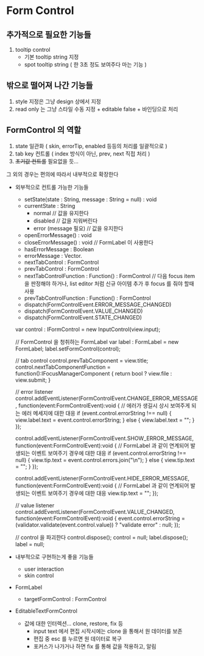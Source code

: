 # Form Control

## 추가적으로 필요한 기능들

1. tooltip control
	- 기본 tooltip string 지정
	- spot tooltip string ( 한 3초 정도 보여주다 마는 기능 )

## 밖으로 떨어져 나간 기능들

1. style 지정은 그냥 design 상에서 지정
1. read only 는 그냥 스타일 수동 지정 + editable false + 바인딩으로 처리

## FormControl 의 역할

1. state 일관화 ( skin, errorTip, enabled 등등의 처리를 일괄적으로 )
2. tab key 컨트롤 ( index 방식이 아닌, prev, next 직접 처리 )
3. <del>초기값 컨트롤</del> 필요없을 듯...

그 외의 경우는 편의에 따라서 내부적으로 확장한다

- 외부적으로 컨트롤 가능한 기능들
	- setState(state : String, message : String = null) : void
	- currentState : String
		- normal // 값을 유지한다
		- disabled  // 값을 지워버린다
		- error (message 필요) // 값을 유지한다
	- openErrorMessage() : void
	- closeErrorMessage() : void // FormLabel 이 사용한다
	- hasErrorMessage : Boolean
	- errorMessage : Vector.<Error>
	- nextTabControl : FormControl
	- prevTabControl : FormControl
	- nextTabControlFunction : Function() : FormControl // 다음 focus item 을 판정해야 하거나, list editor 처럼 신규 아이템 추가 후 focus 를 줘야 할때 사용
	- prevTabControlFunction : Function() : FormControl
	- dispatch(FormControlEvent.ERROR_MESSAGE_CHANGED)
	- dispatch(FormControlEvent.VALUE_CHANGED)
	- dispatch(FormControlEvent.STATE_CHANGED)
	
	
	var control : IFormControl = new InputControl(view.input);
	
	// FormControl 을 청취하는 FormLabel
	var label : FormLabel = new FormLabel;
	label.setFormControl(control);
	
	// tab control
	control.prevTabComponent = view.title;
	control.nextTabComponentFunction = function():IFocusManagerComponent {
		return bool ? view.file : view.submit;
	}
	
	// error listener
	control.addEventListener(FormControlEvent.CHANGE_ERROR_MESSAGE, function(event:FormControlEvent):void {
		// 에러가 생길시 상시 보여주게 되는 에러 메세지에 대한 대응
		if (event.control.errorString !== null) {
			view.label.text = event.control.errorString;
		} else {
			view.label.text = "";
		}
	});
	
	control.addEventListener(FormControlEvent.SHOW_ERROR_MESSAGE, function(event:FormControlEvent):void {
		// FormLabel 과 같이 연계되어 발생되는 이벤트 보여주기 경우에 대한 대응
		if (event.control.errorString !== null) {
			view.tip.text = event.control.errors.join("\n");
		} else {
			view.tip.text = "";
		}
	});
	
	control.addEventListener(FormControlEvent.HIDE_ERROR_MESSAGE, function(event:FormControlEvent):void {
		// FormLabel 과 같이 연계되어 발생되는 이벤트 보여주기 경우에 대한 대응
		view.tip.text = "";
	});
	
	// value listener
	control.addEventListener(FormControlEvent.VALUE_CHANGED, function(event:FormControlEvent):void {
		event.control.errorString = (validator.validate(event.control.value)) ? "validate error" : null;
	});
	
	// control 을 파괴한다
	control.dispose();
	control = null;
	label.dispose();
	label = null;
	
	
- 내부적으로 구현하는게 좋을 기능들
	- user interaction
	- skin control
	
- FormLabel 
	- targetFormControl : FormControl

- EditableTextFormControl
	- 값에 대한 인터렉션... clone, restore, fix 등
		- input text 에서 편집 시작시에는 clone 을 통해서 원 데이터를 보존
		- 편집 중 esc 를 누르면 원 데이터로 복구
		- 포커스가 나가거나 하면 fix 를 통해 값을 적용하고, 알림